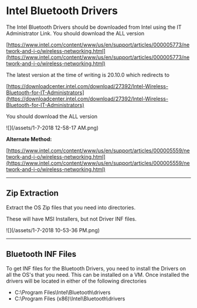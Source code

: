 # Intel Bluetooth Drivers

The Intel Bluetooth Drivers should be downloaded from Intel using the IT Administrator Link.  You should download the ALL version

[https://www.intel.com/content/www/us/en/support/articles/000005773/network-and-i-o/wireless-networking.html](https://www.intel.com/content/www/us/en/support/articles/000005773/network-and-i-o/wireless-networking.html)

The latest version at the time of writing is 20.10.0 which redirects to

[https://downloadcenter.intel.com/download/27392/Intel-Wireless-Bluetooth-for-IT-Administrators](https://downloadcenter.intel.com/download/27392/Intel-Wireless-Bluetooth-for-IT-Administrators)

You should download the ALL version

![](/assets/1-7-2018 12-58-17 AM.png)

**Alternate Method:**

[https://www.intel.com/content/www/us/en/support/articles/000005559/network-and-i-o/wireless-networking.html](https://www.intel.com/content/www/us/en/support/articles/000005559/network-and-i-o/wireless-networking.html)

---

## Zip Extraction

Extract the OS Zip files that you need into directories.

These will have MSI Installers, but not Driver INF files.

![](/assets/1-7-2018 10-53-36 PM.png)

---

## Bluetooth INF Files

To get INF files for the Bluetooth Drivers, you need to install the Drivers on all the OS's that you need.  This can be installed on a VM.  Once installed the drivers will be located in either of the following directories

* C:\Program Files\Intel\Bluetooth\drivers
* C:\Program Files \(x86\)\Intel\Bluetooth\drivers
